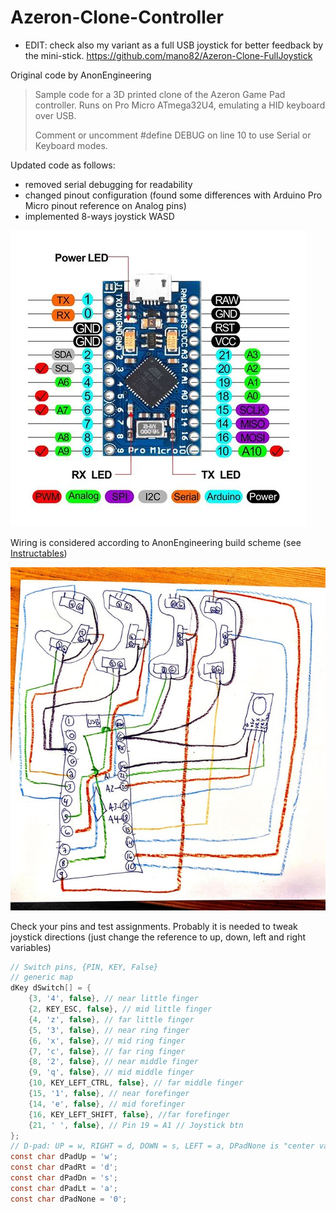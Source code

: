 # Azeron-Clone-Controller

* EDIT: check also my variant as a full USB joystick for better feedback by the mini-stick. https://github.com/mano82/Azeron-Clone-FullJoystick

Original code by AnonEngineering
> Sample code for a 3D printed clone of the Azeron Game Pad controller. Runs on Pro Micro  ATmega32U4, emulating a HID keyboard over USB.
>
> Comment or uncomment #define DEBUG on line 10 to use Serial or Keyboard modes.

Updated code as follows:
* removed serial debugging for readability
* changed pinout configuration (found some differences with Arduino Pro Micro pinout reference on Analog pins)
* implemented 8-ways joystick WASD

![arduino pro micro pinout](arduinoPinout.jpg)

Wiring is considered according to AnonEngineering build scheme (see [Instructables](https://www.instructables.com/Azeron-Game-Pad-DIY-Under-35/))

![wiring diagram](wiringdiagram.jpg)

Check your pins and test assignments. Probably it is needed to tweak joystick directions (just change the reference to up, down, left and right variables)

```C
// Switch pins, {PIN, KEY, False}
// generic map
dKey dSwitch[] = {
    {3, '4', false}, // near little finger
    {2, KEY_ESC, false}, // mid little finger
    {4, 'z', false}, // far little finger
    {5, '3', false}, // near ring finger
    {6, 'x', false}, // mid ring finger
    {7, 'c', false}, // far ring finger
    {8, '2', false}, // near middle finger
    {9, 'q', false}, // mid middle finger
    {10, KEY_LEFT_CTRL, false}, // far middle finger
    {15, '1', false}, // near forefinger
    {14, 'e', false}, // mid forefinger
    {16, KEY_LEFT_SHIFT, false}, //far forefinger
    {21, ' ', false}, // Pin 19 = A1 // Joystick btn
};
// D-pad: UP = w, RIGHT = d, DOWN = s, LEFT = a, DPadNone is "center value"
const char dPadUp = 'w';
const char dPadRt = 'd';
const char dPadDn = 's';
const char dPadLt = 'a';
const char dPadNone = '0';
```

